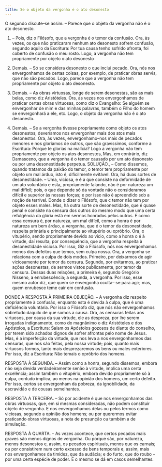 ```yaml
---
title: Se o objeto da vergonha é o ato desonesto
---
```


O segundo discute–se assim. – Parece que o objeto da vergonha não é o ato desonesto.  

1. – Pois, diz o Filósofo, que a vergonha é o temor da confusão. Ora, às vezes, os que não praticaram nenhum ato desonesto sofrem confusão, segundo aquilo da Escritura: Por tua causa tenho sofrido afronta, foi coberto de confusão o meu rosto. Logo, a vergonha não tem propriamente por objeto o ato desonesto  

2. Demais. – Só se considera desonesto o que inclui pecado. Ora, nós nos envergonhamos de certas coisas, por exemplo, de praticar obras servis, que não são pecados. Logo, parece que a vergonha não tem propriamente por objeto o ato desonesto.  

3. Demais. – As obras virtuosas, longe de serem desonestas, são as mais belas, como diz Aristóteles. Ora, às vezes nos envergonhamos de praticar certas obras virtuosas, como diz o Evangelho: Se alguém se envergonhar de mim e das minhas palavras, também o Filho do homem se envergonhará a ele, etc. Logo, o objeto da vergonha não é o ato desonesto.  

4. Demais. – Se a vergonha tivesse propriamente como objeto os atos desonestos, deveríamos nos envergonhar mais dos atos mais desonestos. Ora, às vezes, envergonhamo–nos mais de pecados menores e nos gloriamos de outros, que são gravíssimos, conforme a Escritura: Porque te glorias na malícia? Logo a vergonha não tem propriamente por objeto os atos desonestos,  Mas, em contrário, diz Damasceno, que a vergonha é o temor causado por um ato desonesto ou por uma desonestidade perpetua. SOLUÇÃO., – Como dissemos, quando tratamos da paixão do temor, o temor tem propriamente por objeto um mal árduo, isto é, dificilmente evitável. Ora, há duas sortes de desonestidade. – Uma, viciosa, e é a que consiste na deformidade de um ato voluntário e esta, propriamente falando, não é por natureza um mal difícil; pois, o que depende só da vontade não o consideramos difícil e superior às nossas forças; e por isso não é apreendido sob a noção de terrível. Donde o dizer o Filósofo, que c temor não tem por objeto esses males. Mas, há outra sorte de desonestidade, que é quase penal e consiste na censura dos outros do mesmo modo que uma certa refulgência da glória está em sermos honrados pelos outros. E como essa censura é, por natureza, um mal difícil, como a honra é por natureza um bem árduo, a vergonha, que é o temor da desonestidade, respeita primária e principalmente ao vitupério ou opróbrio. Ora, o vitupério, sendo propriamente devido ao vício, como a honra o é à virtude, daí resulta, por consequência, que a vergonha respeita à desonestidade viciosa. Por isso, Giz o Filósofo, nós nos envergonhamos menos dos defeitos que temos, sem culpa nossa.  Ora, a vergonha se relaciona com a culpa de dois modos. Primeiro, por deixarmos de agir viciosamente por temor da censura. Segundo, por evitarmos, ao praticar ações desonestas, de sermos vistos publicamente, por temor da censura. Dessas duas relações, a primeira é, segundo Gregório Nisseno, a enrubescência; a segunda, a vergonha. Por isso, esse mesmo autor diz, que quem se envergonha oculta– se para agir; mas, quem enrubesce teme cair em confusão.  

DONDE A RESPOSTA À PRIMEIRA OBJEÇÃO. – A vergonha diz respeito propriamente à confusão, enquanto esta é devida à culpa, que é uma deficiência voluntária. Por isso o Filósofo diz, que nós não envergonhamos sobretudo daquilo de que somos a causa. Ora, as censuras feitas aos virtuosos, por causa da sua virtude, ele as despreza, por lhe serem irrogadas indignamente, como do magnânimo o diz Aristóteles e dos Apóstolos, a Escritura: Saíam os Apóstolos gozosos de diante do conselho, por terem sido achados dignos de sofrer afrontas pelo nome de Jesus. Mas, é a imperfeição da virtude, que nos leva a nos envergonharmos das censuras, que nos são feitas, pela nossa virtude; pois, quanto mais virtuosos formos, tanto mais desprezaremos os bens ou males exteriores. Por isso, diz a Escritura: Não temais o opróbrio dos homens.  

RESPOSTA À SEGUNDA. – Assim como a honra, segundo dissemos, embora não seja devida verdadeiramente senão à virtude, implica uma certa excelência; assim também o vitupério, embora devido propriamente só à culpa, contudo implica, ao menos na opinião dos homens, um certo defeito. Por isso, certos se envergonham da pobreza, da ignobilidade, da escravidão e de cousas semelhantes.  

RESPOSTA À TERCEIRA. – Só por acidente é que nos envergonhamos das obras virtuosas, que, em si mesmas consideradas, não podem constituir objeto de vergonha. E nos envergonhamos delas ou pelos termos como viciosas, segundo a opinião dos homens; ou por querermos evitar praticando obras virtuosas, a nota de presunção ou também a de simulação.  

RESPOSTA À QUARTA. – As vezes acontece, que certos pecados mais graves são menos dignos de vergonha. Ou porque são, por natureza, menos desonestos e, assim, os pecados espirituais, menos que os carnais; ou por consistirem num certo excesso de bens temporais e, assim, mais nos envergonhamos da timidez, que da audácia; e do furto, que do roubo – por uma certa espécie de poder. E o mesmo se dá em casos semelhantes.